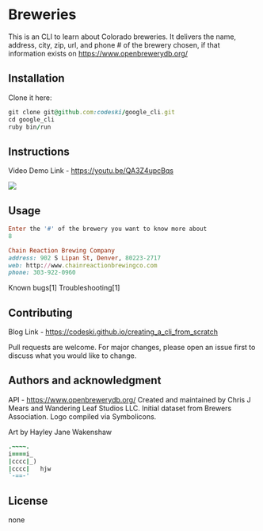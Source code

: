 
# Breweries

This is an CLI to learn about Colorado breweries.
It delivers the name, address, city, zip, url, and phone # of the brewery chosen, if that information exists on https://www.openbrewerydb.org/

## Installation
Clone it here:
```ruby
git clone git@github.com:codeski/google_cli.git
cd google_cli
ruby bin/run
```

## Instructions

Video Demo Link - https://youtu.be/QA3Z4upcBqs

<img src="https://imgur.com/ZB3aXa4.gif"/>

## Usage
```ruby
Enter the '#' of the brewery you want to know more about
8

Chain Reaction Brewing Company
address: 902 S Lipan St, Denver, 80223-2717
web: http://www.chainreactionbrewingco.com
phone: 303-922-0960
```

Known bugs[1]
Troubleshooting[1]

## Contributing

Blog Link - https://codeski.github.io/creating_a_cli_from_scratch

Pull requests are welcome. For major changes, please open an issue first to discuss what you would like to change.

## Authors and acknowledgment

API - https://www.openbrewerydb.org/
  Created and maintained by Chris J Mears and Wandering Leaf Studios LLC.
  Initial dataset from Brewers Association.
  Logo compiled via Symbolicons.

Art by Hayley Jane Wakenshaw
```ruby
.~~~~.
i====i_
|cccc|_)
|cccc|   hjw
`-==-'
```
## License
none
